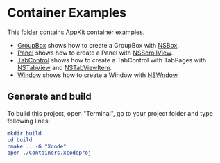 
# Container Examples

This [folder](.) contains [AppKit](https://developer.apple.com/documentation/appkit/) container examples.

* [GroupBox](GroupBox/README.md) shows how to create a GroupBox with [NSBox](https://developer.apple.com/documentation/appkit/nsbox/).
* [Panel](Panel/README.md) shows how to create a Panel with [NSScrollView](https://developer.apple.com/documentation/appkit/nsscrollview/).
* [TabControl](TabControl/README.md) shows how to create a TabControl with TabPages with [NSTabView](https://developer.apple.com/documentation/appkit/nstabview/) and [NSTabViewItem](https://developer.apple.com/documentation/appkit/nstabviewitem/).
* [Window](Window/README.md) shows how to create a Window with [NSWndow](https://developer.apple.com/documentation/appkit/nswindow/).

## Generate and build

To build this project, open "Terminal", go to your project folder and type following lines:

``` cmake
mkdir build
cd build
cmake .. -G "Xcode"
open ./Containers.xcodeproj
```
